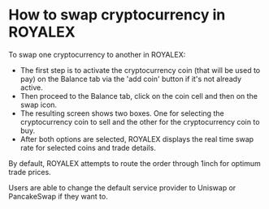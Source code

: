 # How to swap cryptocurrency in ROYALEX

To swap one cryptocurrency to another in ROYALEX:

- The first step is to activate the cryptocurrency coin (that will be used to pay) on the Balance tab via the 'add coin' button if it's not already active.
- Then proceed to the Balance tab, click on the coin cell and then on the swap icon.
- The resulting screen shows two boxes. One for selecting the cryptocurrency coin to sell and the other for the cryptocurrency coin to buy.
- After both options are selected, ROYALEX displays the real time swap rate for selected coins and trade details.

By default, ROYALEX attempts to route the order through 1inch for optimum trade prices.

Users are able to change the default service provider to Uniswap or PancakeSwap if they want to.
